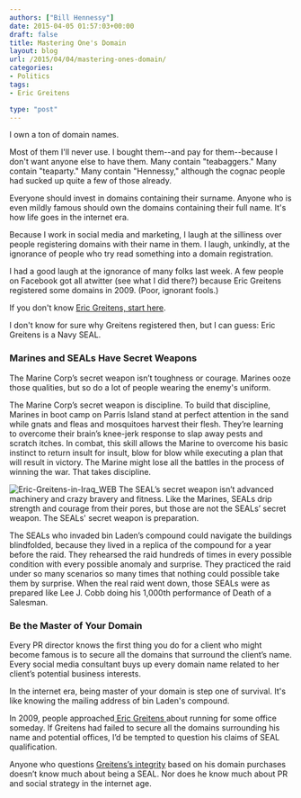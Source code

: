 ```yaml
---
authors: ["Bill Hennessy"]
date: 2015-04-05 01:57:03+00:00
draft: false
title: Mastering One's Domain
layout: blog
url: /2015/04/04/mastering-ones-domain/
categories:
- Politics
tags:
- Eric Greitens

type: "post"
---
```


I own a ton of domain names.

Most of them I'll never use. I bought them--and pay for them--because I don't want anyone else to have them. Many contain "teabaggers." Many contain "teaparty." Many contain "Hennessy," although the cognac people had sucked up quite a few of those already.

Everyone should invest in domains containing their surname. Anyone who is even mildly famous should own the domains containing their full name. It's how life goes in the internet era.

Because I work in social media and marketing, I laugh at the silliness over people registering domains with their name in them. I laugh, unkindly, at the ignorance of people who try read something into a domain registration.

I had a good laugh at the ignorance of many folks last week. A few people on Facebook got all atwitter (see what I did there?) because Eric Greitens registered some domains in 2009. (Poor, ignorant fools.)

If you don't know [Eric Greitens, start here](https://hennessysview.com/2015/03/05/providence-and-hope-in-missouri/).

I don't know for sure why Greitens registered then, but I can guess: Eric Greitens is a Navy SEAL.



### Marines and SEALs Have Secret Weapons







The Marine Corp’s secret weapon isn’t toughness or courage. Marines ooze those qualities, but so do a lot of people wearing the enemy's uniform.

The Marine Corp’s secret weapon is discipline. To build that discipline, Marines in boot camp on Parris Island stand at perfect attention in the sand while gnats and fleas and mosquitoes harvest their flesh. They’re learning to overcome their brain’s knee-jerk response to slap away pests and scratch itches. In combat, this skill allows the Marine to overcome his basic instinct to return insult for insult, blow for blow while executing a plan that will result in victory. The Marine might lose all the battles in the process of winning the war. That takes discipline.







![Eric-Greitens-in-Iraq_WEB](https://hennessysview.com/wp-content/uploads/2015/03/Eric-Greitens-in-Iraq_WEB-300x211.jpg)
The SEAL’s secret weapon isn’t advanced machinery and crazy bravery and fitness. Like the Marines, SEALs drip strength and courage from their pores, but those are not the SEALs’ secret weapon. The SEALs' secret weapon is preparation.

The SEALs who invaded bin Laden’s compound could navigate the buildings blindfolded, because they lived in a replica of the compound for a year before the raid. They rehearsed the raid hundreds of times in every possible condition with every possible anomaly and surprise. They practiced the raid under so many scenarios so many times that nothing could possible take them by surprise. When the real raid went down, those SEALs were as prepared like Lee J. Cobb doing his 1,000th performance of Death of a Salesman.





### Be the Master of Your Domain






Every PR director knows the first thing you do for a client who might become famous is to secure all the domains that surround the client’s name. Every social media consultant buys up every domain name related to her client’s potential business interests.

In the internet era, being master of your domain is step one of survival. It's like knowing the mailing address of bin Laden's compound.

In 2009, people approached[ Eric Greitens ](https://hennessysview.com/2015/03/31/eric-greitens-puts-people-to-work/)about running for some office someday. If Greitens had failed to secure all the domains surrounding his name and potential offices, I’d be tempted to question his claims of SEAL qualification.

Anyone who questions [Greitens’s integrity](https://hennessysview.com/2015/03/26/i-am-coward/) based on his domain purchases doesn’t know much about being a SEAL. Nor does he know much about PR and social strategy in the internet age.














